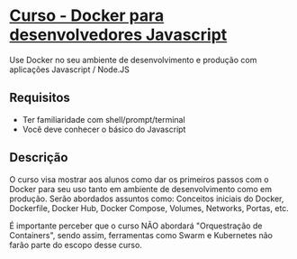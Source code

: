 # [Curso - Docker para desenvolvedores Javascript](https://www.udemy.com/course/docker-nodejs/)
Use Docker no seu ambiente de desenvolvimento e produção com aplicações Javascript / Node.JS

## Requisitos
- Ter familiaridade com shell/prompt/terminal
- Você deve conhecer o básico do Javascript

## Descrição
O curso visa mostrar aos alunos como dar os primeiros passos com o Docker para seu uso tanto em ambiente de desenvolvimento como em produção. Serão abordados assuntos como: Conceitos iniciais do Docker, Dockerfile, Docker Hub, Docker Compose, Volumes, Networks, Portas, etc.

É importante perceber que o curso NÃO abordará "Orquestração de Containers", sendo assim, ferramentas como Swarm e Kubernetes não farão parte do escopo desse curso.